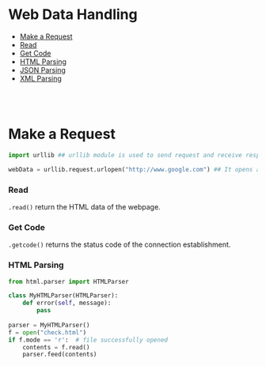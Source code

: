 # Web Data Handling

- [Make a Request](#make-a-request)
- [Read](#read)
- [Get Code](#get-code)
- [HTML Parsing](#html-parsing)
- [JSON Parsing](#json-parsing)
- [XML Parsing](#xml-parsing)

<br><br>

# Make a Request
```python
import urllib ## urllib module is used to send request and receive response from a server. It can used to get html / JSON / XML data from an api.

webData = urllib.request.urlopen("http://www.google.com") ## It opens a connectio to google.com and returns an object of class http.client.HTTPResponse
```

### Read
```.read()``` return the HTML data of the webpage.

### Get Code
```.getcode()```  returns the status code of the connection establishment. 


### HTML Parsing

```python
from html.parser import HTMLParser

class MyHTMLParser(HTMLParser):
    def error(self, message):
        pass
        
parser = MyHTMLParser()
f = open("check.html")
if f.mode == 'r':  # file successfully opened
    contents = f.read()
    parser.feed(contents)
```


